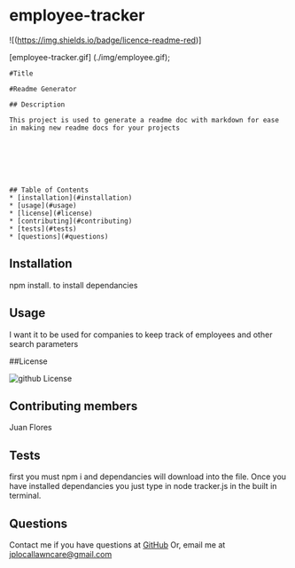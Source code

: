 # employee-tracker

![(https://img.shields.io/badge/licence-readme-red)]


 [employee-tracker.gif] (./img/employee.gif);
    



    
    #Title
     
    #Readme Generator

    ## Description

    This project is used to generate a readme doc with markdown for ease in making new readme docs for your projects

    

    



    ## Table of Contents
    * [installation](#installation)
    * [usage](#usage)
    * [license](#license)
    * [contributing](#contributing)
    * [tests](#tests)
    * [questions](#questions)
    

  ## Installation
  
  npm install.  to install dependancies

  ## Usage

  I want it to be used for companies to keep track of employees and other search parameters

  ##License

  ![github License](https://img.shields.io/badge/licence--red.svg)

  ## Contributing members
  Juan Flores

  ## Tests
  first you must npm i and dependancies will download into the file.  Once you have installed dependancies you just type in node tracker.js in the built in terminal.  

  ## Questions

  Contact me if you have questions at [GitHub](hittp:github.com/easymak777) Or, email me at jplocallawncare@gmail.com
    